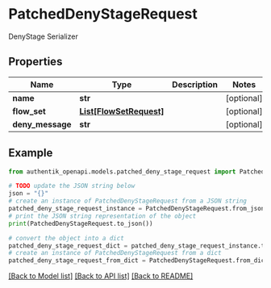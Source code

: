 # PatchedDenyStageRequest

DenyStage Serializer

## Properties

Name | Type | Description | Notes
------------ | ------------- | ------------- | -------------
**name** | **str** |  | [optional] 
**flow_set** | [**List[FlowSetRequest]**](FlowSetRequest.md) |  | [optional] 
**deny_message** | **str** |  | [optional] 

## Example

```python
from authentik_openapi.models.patched_deny_stage_request import PatchedDenyStageRequest

# TODO update the JSON string below
json = "{}"
# create an instance of PatchedDenyStageRequest from a JSON string
patched_deny_stage_request_instance = PatchedDenyStageRequest.from_json(json)
# print the JSON string representation of the object
print(PatchedDenyStageRequest.to_json())

# convert the object into a dict
patched_deny_stage_request_dict = patched_deny_stage_request_instance.to_dict()
# create an instance of PatchedDenyStageRequest from a dict
patched_deny_stage_request_from_dict = PatchedDenyStageRequest.from_dict(patched_deny_stage_request_dict)
```
[[Back to Model list]](../README.md#documentation-for-models) [[Back to API list]](../README.md#documentation-for-api-endpoints) [[Back to README]](../README.md)


